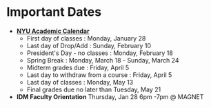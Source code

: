 # Important Dates

* [**NYU Academic Calendar**](https://www.nyu.edu/registrar/calendars/university-academic-calendar.html)
  * First day of classes : Monday, January 28
  * Last day of Drop/Add : Sunday, February 10
  * President's Day - no classes : Monday, February 18
  * Spring Break : Monday, March 18 - Sunday, March 24
  * Midterm grades due : Friday, April 5
  * Last day to withdraw from a course : Friday, April 5
  * Last day of classes : Monday, May 13
  * Final grades due no later than Tuesday, May 21
* **IDM Faculty Orientation** Thursday, Jan 28 6pm -7pm @ MAGNET

